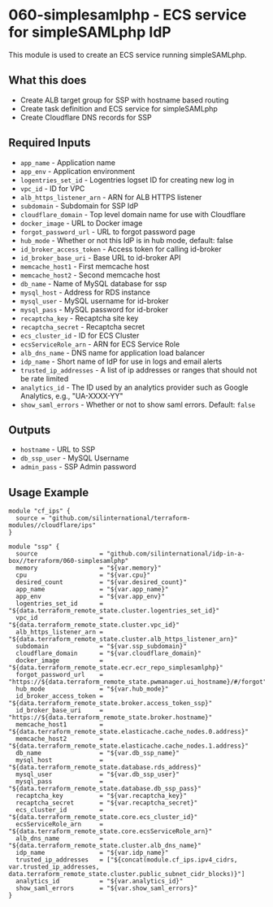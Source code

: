 # 060-simplesamlphp - ECS service for simpleSAMLphp IdP
This module is used to create an ECS service running simpleSAMLphp.

## What this does

 - Create ALB target group for SSP with hostname based routing
 - Create task definition and ECS service for simpleSAMLphp
 - Create Cloudflare DNS records for SSP

## Required Inputs

 - `app_name` - Application name
 - `app_env` - Application environment
 - `logentries_set_id` - Logentries logset ID for creating new log in
 - `vpc_id` - ID for VPC
 - `alb_https_listener_arn` - ARN for ALB HTTPS listener
 - `subdomain` - Subdomain for SSP IdP
 - `cloudflare_domain` - Top level domain name for use with Cloudflare
 - `docker_image` - URL to Docker image
 - `forgot_password_url` - URL to forgot password page
 - `hub_mode` - Whether or not this IdP is in hub mode, default: false
 - `id_broker_access_token` - Access token for calling id-broker
 - `id_broker_base_uri` - Base URL to id-broker API
 - `memcache_host1` - First memcache host
 - `memcache_host2` - Second memcache host
 - `db_name` - Name of MySQL database for ssp
 - `mysql_host` - Address for RDS instance
 - `mysql_user` - MySQL username for id-broker
 - `mysql_pass` - MySQL password for id-broker
 - `recaptcha_key` - Recaptcha site key
 - `recaptcha_secret` - Recaptcha secret
 - `ecs_cluster_id` - ID for ECS Cluster
 - `ecsServiceRole_arn` - ARN for ECS Service Role
 - `alb_dns_name` - DNS name for application load balancer
 - `idp_name` - Short name of IdP for use in logs and email alerts
 - `trusted_ip_addresses` - A list of ip addresses or ranges that should not be rate limited
 - `analytics_id` - The ID used by an analytics provider such as Google Analytics, e.g., "UA-XXXX-YY"
 - `show_saml_errors` - Whether or not to show saml errors. Default: `false`

## Outputs

 - `hostname` - URL to SSP
 - `db_ssp_user` - MySQL Username
 - `admin_pass` - SSP Admin password

## Usage Example

```hcl
module "cf_ips" {
  source = "github.com/silinternational/terraform-modules//cloudflare/ips"
}

module "ssp" {
  source                 = "github.com/silinternational/idp-in-a-box//terraform/060-simplesamlphp"
  memory                 = "${var.memory}"
  cpu                    = "${var.cpu}"
  desired_count          = "${var.desired_count}"
  app_name               = "${var.app_name}"
  app_env                = "${var.app_env}"
  logentries_set_id      = "${data.terraform_remote_state.cluster.logentries_set_id}"
  vpc_id                 = "${data.terraform_remote_state.cluster.vpc_id}"
  alb_https_listener_arn = "${data.terraform_remote_state.cluster.alb_https_listener_arn}"
  subdomain              = "${var.ssp_subdomain}"
  cloudflare_domain      = "${var.cloudflare_domain}"
  docker_image           = "${data.terraform_remote_state.ecr.ecr_repo_simplesamlphp}"
  forgot_password_url    = "https://${data.terraform_remote_state.pwmanager.ui_hostname}/#/forgot"
  hub_mode               = "${var.hub_mode}"
  id_broker_access_token = "${data.terraform_remote_state.broker.access_token_ssp}"
  id_broker_base_uri     = "https://${data.terraform_remote_state.broker.hostname}"
  memcache_host1         = "${data.terraform_remote_state.elasticache.cache_nodes.0.address}"
  memcache_host2         = "${data.terraform_remote_state.elasticache.cache_nodes.1.address}"
  db_name                = "${var.db_ssp_name}"
  mysql_host             = "${data.terraform_remote_state.database.rds_address}"
  mysql_user             = "${var.db_ssp_user}"
  mysql_pass             = "${data.terraform_remote_state.database.db_ssp_pass}"
  recaptcha_key          = "${var.recaptcha_key}"
  recaptcha_secret       = "${var.recaptcha_secret}"
  ecs_cluster_id         = "${data.terraform_remote_state.core.ecs_cluster_id}"
  ecsServiceRole_arn     = "${data.terraform_remote_state.core.ecsServiceRole_arn}"
  alb_dns_name           = "${data.terraform_remote_state.cluster.alb_dns_name}"
  idp_name               = "${var.idp_name}"
  trusted_ip_addresses   = ["${concat(module.cf_ips.ipv4_cidrs, var.trusted_ip_addresses, data.terraform_remote_state.cluster.public_subnet_cidr_blocks)}"]
  analytics_id           = "${var.analytics_id}"
  show_saml_errors       = "${var.show_saml_errors}"
}
```
